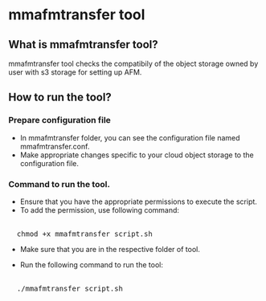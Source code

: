 # mmafmtransfer tool

## What is mmafmtransfer tool?
mmafmtransfer tool checks the compatibily of the object storage owned by user with s3 storage for setting up AFM. 


## How to run the tool?
### Prepare configuration file
- In mmafmtransfer folder, you can see the configuration file named mmafmtransfer.conf. <br>
- Make appropriate changes specific to your cloud object storage to the configuration file. <br>

### Command to run the tool. 

- Ensure that you have the appropriate permissions to execute the script. <br>
- To add the permission, use following command:<br><br>
<pre>
  chmod +x mmafmtransfer_script.sh
</pre>
- Make sure that you are in the respective folder of tool. 

- Run the following command to run the tool:<br><br>
<pre>
  ./mmafmtransfer_script.sh
</pre>

